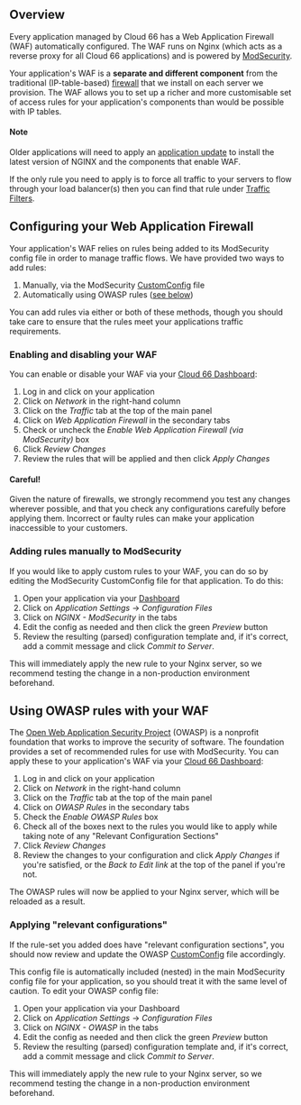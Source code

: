 ## Overview

Every application managed by Cloud 66 has a Web Application Firewall (WAF) automatically configured. The WAF runs on Nginx (which acts as a reverse proxy for all Cloud 66 applications) and is powered by [ModSecurity](https://github.com/SpiderLabs/ModSecurity). 

Your application's WAF is a **separate and different component** from the traditional (IP-table-based) [firewall](/{{page.collection}}/tutorials/firewall-rule.html) that we install on each server we provision. The WAF allows you to set up a richer and more customisable set of access rules for your application's components than would be possible with IP tables.

#### Note
<div class="notice"><p>Older applications will need to apply an <a href="/{{page.collection}}/how-to-guides/common-tools/application-updates.html">application update</a> to install the latest version of NGINX and the components that enable WAF.</p></div>

If the only rule you need to apply is to force all traffic to your servers to flow through your load balancer(s) then you can find that rule under [Traffic Filters](/{{page.collection}}/references/network-configuration.html).

## Configuring your Web Application Firewall

Your application's WAF relies on rules being added to its ModSecurity config file in order to manage traffic flows. We have provided two ways to add rules:

1. Manually, via the ModSecurity [CustomConfig](/{{page.collection}}/tutorials/custom-config.html) file
2. Automatically using OWASP rules ([see below](#using-owasp-rules-with-your-waf))

You can add rules via either or both of these methods, though you should take care to ensure that the rules meet your applications traffic requirements.

### Enabling and disabling your WAF

You can enable or disable your WAF via your [Cloud 66 Dashboard](https://app.cloud66.com/):

1. Log in and click on your application
2. Click on *Network* in the right-hand column
3. Click on the *Traffic* tab at the top of the main panel 
4. Click on *Web* *Application Firewall* in the secondary tabs
5. Check or uncheck the *Enable Web Application Firewall (via ModSecurity)* box 
6. Click *Review Changes* 
7. Review the rules that will be applied and then click *Apply Changes* 

#### Careful!
<div class="notice notice-danger"><p>Given the nature of firewalls, we strongly recommend you test any changes wherever possible, and that you check any configurations carefully before applying them. Incorrect or faulty rules can make your application inaccessible to your customers.</p></div>

### Adding rules manually to ModSecurity

If you would like to apply custom rules to your WAF, you can do so by editing the ModSecurity CustomConfig file for that application. To do this:

1. Open your application via your [Dashboard](https://app.cloud66.com/)
2. Click on *Application Settings* -> *Configuration Files*
3. Click on *NGINX - ModSecurity* in the tabs
4. Edit the config as needed and then click the green *Preview* button
5. Review the resulting (parsed) configuration template and, if it's correct, add a commit message and click *Commit to Server*.  

This will immediately apply the new rule to your Nginx server, so we recommend testing the change in a non-production environment beforehand. 

## Using OWASP rules with your WAF

The [Open Web Application Security Project](https://owasp.org/about/) (OWASP) is a nonprofit foundation that works to improve the security of software. The foundation provides a set of recommended rules for use with ModSecurity. You can apply these to your application's WAF via your [Cloud 66 Dashboard](https://app.cloud66.com/):

1. Log in and click on your application
2. Click on *Network* in the right-hand column
3. Click on the *Traffic* tab at the top of the main panel 
4. Click on *OWASP Rules* in the secondary tabs
5. Check the *Enable OWASP Rules* box
6. Check all of the boxes next to the rules you would like to apply while taking note of any "Relevant Configuration Sections"
7. Click *Review Changes* 
8. Review the changes to your configuration and click *Apply Changes* if you're satisfied, or the *Back to Edit link* at the top of the panel if you're not.

The OWASP rules will now be applied to your Nginx server, which will be reloaded as a result. 

### Applying "relevant configurations"

If the rule-set you added does have "relevant configuration sections", you should now review and update the OWASP [CustomConfig](/{{page.collection}}/tutorials/custom-config.html) file accordingly. 

This config file is automatically included (nested) in the main ModSecurity config file for your application, so you should treat it with the same level of caution. To edit your OWASP config file: 

1. Open your application via your Dashboard
2. Click on *Application Settings* -> *Configuration Files* 
3. Click on *NGINX - OWASP* in the tabs
4. Edit the config as needed and then click the green *Preview* button
5. Review the resulting (parsed) configuration template and, if it's correct, add a commit message and click *Commit to Server*.  

This will immediately apply the new rule to your Nginx server, so we recommend testing the change in a non-production environment beforehand.